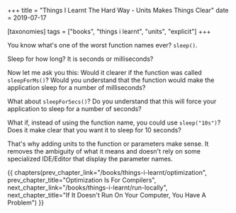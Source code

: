 +++
title = "Things I Learnt The Hard Way - Units Makes Things Clear"
date = 2019-07-17

[taxonomies]
tags = ["books", "things i learnt", "units", "explicit"]
+++

You know what's one of the worst function names ever? `sleep()`.

Sleep for how long? It is seconds or milliseconds?

<!-- more -->

Now let me ask you this: Would it clearer if the function was called
`sleepForMs()`? Would you understand that the function would make the
application sleep for a number of milliseconds?

What about `sleepForSecs()`? Do you understand that this will force your
application to sleep for a number of seconds?

What if, instead of using the function name, you could use `sleep("10s")`? Does
it make clear that you want it to sleep for 10 seconds?

That's why adding units to the function or parameters make sense. It removes
the ambiguity of what it means and doesn't rely on some specialized IDE/Editor
that display the parameter names.

{{ chapters(prev_chapter_link="/books/things-i-learnt/optimization", prev_chapter_title="Optimization Is For Compilers", next_chapter_link="/books/things-i-learnt/run-locally", next_chapter_title="If It Doesn't Run On Your Computer, You Have A Problem") }}
